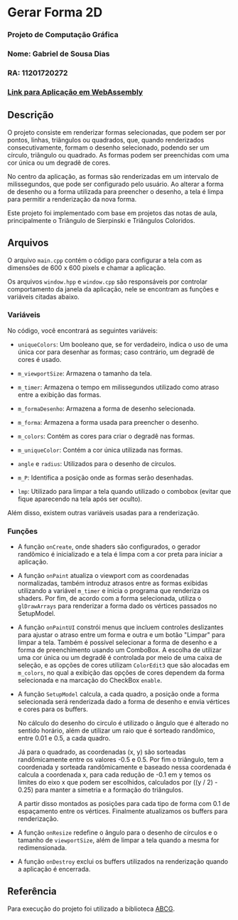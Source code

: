 # Gerar Forma 2D

### Projeto de Computação Gráfica

### Nome: Gabriel de Sousa Dias
### RA: 11201720272

### [Link para Aplicação em WebAssembly](https://sdias22.github.io/CG_3Q23_Ativ1/)

## Descrição

O projeto consiste em renderizar formas selecionadas, que podem ser por pontos, linhas, triângulos ou quadrados, que, quando renderizados consecutivamente, formam o desenho selecionado, podendo ser um círculo, triângulo ou quadrado. As formas podem ser preenchidas com uma cor única ou um degradê de cores.

No centro da aplicação, as formas são renderizadas em um intervalo de milissegundos, que pode ser configurado pelo usuário. Ao alterar a forma de desenho ou a forma utilizada para preencher o desenho, a tela é limpa para permitir a renderização da nova forma.

Este projeto foi implementado com base em projetos das notas de aula, principalmente o Triângulo de Sierpinski e Triângulos Coloridos.

## Arquivos

O arquivo `main.cpp` contém o código para configurar a tela com as dimensões de 600 x 600 pixels e chamar a aplicação.

Os arquivos `window.hpp` e `window.cpp` são responsáveis por controlar comportamento da janela da aplicação, nele se encontram as funções e variáveis citadas abaixo. 

### Variáveis

No código, você encontrará as seguintes variáveis:

- `uniqueColors`: Um booleano que, se for verdadeiro, indica o uso de uma única cor para desenhar as formas; caso contrário, um degradê de cores é usado.

- `m_viewportSize`: Armazena o tamanho da tela.

- `m_timer`: Armazena o tempo em milissegundos utilizado como atraso entre a exibição das formas.

- `m_formaDesenho`: Armazena a forma de desenho selecionada.

- `m_forma`: Armazena a forma usada para preencher o desenho.

- `m_colors`: Contém as cores para criar o degradê nas formas.

- `m_uniqueColor`: Contém a cor única utilizada nas formas.

- `angle` e `radius`: Utilizados para o desenho de círculos.

- `m_P`: Identifica a posição onde as formas serão desenhadas.

- `lmp`: Utilizado para limpar a tela quando utilizado o combobox (evitar que fique aparecendo na tela após ser oculto).

Além disso, existem outras variáveis usadas para a renderização.

### Funções

- A função `onCreate`, onde shaders são configurados, o gerador randômico é inicializado e a tela é limpa com a cor preta para iniciar a aplicação.

- A função `onPaint` atualiza o viewport com as coordenadas normalizadas, também introduz atrasos entre as formas exibidas utilizando a variável `m_timer` e inicia o programa que renderiza os shaders. Por fim, de acordo com a forma selecionada, utiliza o `glDrawArrays` para renderizar a forma dado os vértices passados no SetupModel.

- A função `onPaintUI` constrói menus que incluem controles deslizantes para ajustar o atraso entre um forma e outra e um botão "Limpar" para limpar a tela. Também é possível selecionar a forma de desenho e a forma de preenchimento usando um ComboBox. A escolha de utilizar uma cor única ou um degradê é controlada por meio de uma caixa de seleção, e as opções de cores utilizam `ColorEdit3` que são alocadas em `m_colors`, no qual a exibição das opções de cores dependem da forma selecionada e na marcação do CheckBox `enable`.

- A função `SetupModel` calcula, a cada quadro, a posição onde a forma selecionada será renderizada dado a forma de desenho e envia vértices e cores para os buffers.

  No cálculo do desenho do circulo é utilizado o ângulo que é alterado no sentido horário, além de utilizar um raio que é sorteado randômico, entre 0.01 e 0.5, a cada quadro.

  Já para o quadrado, as coordenadas (x, y) são sorteadas randômicamente entre os valores -0.5 e 0.5. Por fim o triângulo, tem a coordenada y sorteada randômicamente e baseado nessa coordenada é calcula a coordenada x, para cada redução de -0.1 em y temos os limites do eixo x que podem ser escolhidos, calculados por ((y / 2) - 0.25) para manter a simetria e a formação do triângulos.

  A partir disso montados as posições para cada tipo de forma com 0.1 de espaçamento entre os vértices. Finalmente atualizamos os buffers para renderização.

- A função `onResize` redefine o ângulo para o desenho de círculos e o tamanho de `viewportSize`, além de limpar a tela quando a mesma for redimensionada.

- A função `onDestroy` exclui os buffers utilizados na renderização quando a aplicação é encerrada.

## Referência

Para execução do projeto foi utilizado a biblioteca [ABCG](https://github.com/hbatagelo/abcg).
